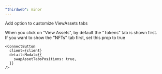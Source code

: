 ```yaml
---
"thirdweb": minor
---
```


Add option to customize ViewAssets tabs

When you click on "View Assets", by default the "Tokens" tab is shown first. If you want to show the "NFTs" tab first, set this prop to true
```tsx
<ConnectButton
  client={client}
  detailsModal={{
    swapAssetTabsPositions: true,
  }}
/>
```